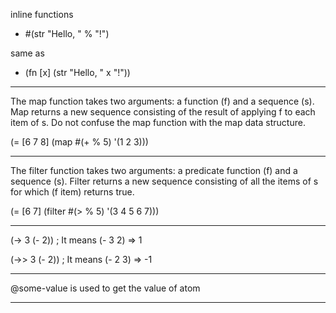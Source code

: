 inline functions

- #(str "Hello, " % "!")

same as 

- (fn [x] (str "Hello, " x "!"))

------------------------------------

The map function takes two arguments: a function (f) and a sequence (s). Map returns a new sequence consisting of the result of applying f to each item of s. Do not confuse the map function with the map data structure.

(= [6 7 8] (map #(+ % 5) '(1 2 3)))

---------------------------------------

The filter function takes two arguments: a predicate function (f) and a sequence (s). Filter returns a new sequence consisting of all the items of s for which (f item) returns true.

(= [6 7] (filter #(> % 5) '(3 4 5 6 7)))

---------------------------------

(-> 3 (- 2)) ; It means (- 3 2)
=> 1

(->> 3 (- 2)) ; It means (- 2 3)
=> -1

---------------------------------


@some-value is used to get the value of atom

--------------------------------


